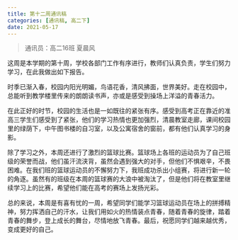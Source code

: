 ```yaml
---
title: 第十二周通讯稿
categories: [通讯稿, 高二下]
date: 2021-05-17
---
```


> 通讯员：高二16班 夏晨风

这周是本学期的第十周，学校各部门工作有序进行，教师们认真负责，学生们努力学习，在此我做出如下报告。

时季已渐入春，校园内阳光明媚，鸟语花香，清风拂面，世界美好。走在校园中，总能听到教学楼里传来的朗朗读书声，亦或是感受到操场上洋溢的青春活力。

在此正好的时节，校园的生活也是一如既往的紧张有序。感受到高考正在靠近的准高三学生们感受到了紧张，他们的学习热情也更加强烈，清晨教室走廊，课间校园里的绿荫下，中午图书楼的自习室，以及公寓宿舍的窗前，都有他们认真学习的身影。

除了学习之外，本周还进行了激烈的篮球比赛。篮球场上各班的运动员为了自己班级的荣誉而战，他们虽汗流浃背，虽然会遇到强大的对手，但他们不惧艰辛，不畏困难。在我们班的篮球运动员的不懈努力下，我班成功杀出小组赛，将进行新一轮的角逐。虽然有的班级在本周的篮球赛的大浪中被淘汰了，但是他们将在教室里继续学习上的比赛，希望他们能在高考的赛场上发扬光彩。

总的来说，本周是有喜有忧的一周，希望同学们能学习篮球运动员在场上的拼搏精神，努力挥洒自己的汗水，让我们用如火的热情装点青春，随着青春的旋律，踏着青春的舞步，登上成长的舞台，尽情地放飞青春。最后，祝愿同学们越来越优秀，变成更好的自己。

